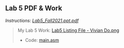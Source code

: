 ## Lab 5 PDF & Work

*Instructions: [Lab5_Fall2021.ppt.pdf](https://github.com/odnaiviv/CSC3210/blob/main/Labs/Lab%2005/Lab5_Fall2021.ppt.pdf)*

>My Lab 5 Work: [Lab5 Listing File - Vivian Do.png](https://github.com/odnaiviv/CSC3210/blob/main/Labs/Lab%2005/Lab5%20Listing%20File%20-%20Vivian%20Do.png)
>* Code: [main.asm](https://github.com/odnaiviv/CSC3210/blob/main/Labs/Lab%2005/main.asm)

